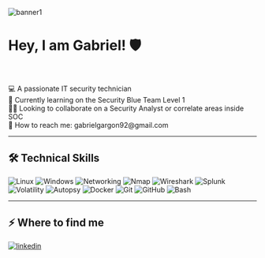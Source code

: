 ![banner1](https://github.com/user-attachments/assets/e9c69898-7930-49c7-9189-ac9833ad34c7)

<h1>Hey, I am Gabriel! 🛡️</h1>
<br><p>💻 A passionate IT security technician <br>
📝 Currently learning on the Security Blue Team Level 1 <br> 
👨‍💻 Looking to collaborate on a Security Analyst or correlate areas inside SOC <br>
📧 How to reach me: gabrielgargon92@gmail.com<br></p>

---

<h2>🛠️ Technical Skills</h2>

<p>
  <img src="https://img.shields.io/badge/Linux-000000?style=for-the-badge&logo=linux&logoColor=white" alt="Linux"/>
  <img src="https://img.shields.io/badge/Windows-0078D6?style=for-the-badge&logo=windows&logoColor=white" alt="Windows"/>
  <img src="https://img.shields.io/badge/Networking-00BFFF?style=for-the-badge&logo=cisco&logoColor=white" alt="Networking"/>
  <img src="https://img.shields.io/badge/Nmap-5A4FCF?style=for-the-badge&logo=gnupg&logoColor=white" alt="Nmap"/>
  <img src="https://img.shields.io/badge/Wireshark-1679A7?style=for-the-badge&logo=wireshark&logoColor=white" alt="Wireshark"/>
  <img src="https://img.shields.io/badge/Splunk-000000?style=for-the-badge&logo=splunk&logoColor=white" alt="Splunk"/>
  <img src="https://img.shields.io/badge/Volatility-FF6600?style=for-the-badge&logo=apache&logoColor=white" alt="Volatility"/>
  <img src="https://img.shields.io/badge/Autopsy-003366?style=for-the-badge&logo=forensics&logoColor=white" alt="Autopsy"/>
  <img src="https://img.shields.io/badge/Docker-2496ED?style=for-the-badge&logo=docker&logoColor=white" alt="Docker"/>
  <img src="https://img.shields.io/badge/Git-F05032?style=for-the-badge&logo=git&logoColor=white" alt="Git"/>
  <img src="https://img.shields.io/badge/GitHub-181717?style=for-the-badge&logo=github&logoColor=white" alt="GitHub"/>
  <img src="https://img.shields.io/badge/Bash-4EAA25?style=for-the-badge&logo=gnu-bash&logoColor=white" alt="Bash"/>
</p>

---

<h2>⚡️ Where to find me</h2>
<p><a target="_blank" href="https://www.linkedin.com/in/https://www.linkedin.com/in/gabriel-garc%C3%ADa-gonz%C3%A1lez-201200227/" style="display: inline-block;"><img src="https://img.shields.io/badge/linkedin-logo?style=for-the-badge&logo=linkedin&logoColor=white&color=%230a77b6" alt="linkedin" /></a></p>
